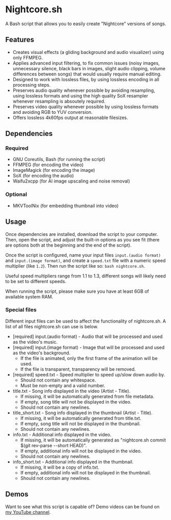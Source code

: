 # Nightcore.sh
A Bash script that allows you to easily create "Nightcore" versions of songs.

## Features
- Creates visual effects (a gliding background and audio visualizer) using only FFMPEG.
- Applies advanced input filtering, to fix common issues (noisy images, unnecessary silence, black bars in images, slight audio clipping, volume differences between songs) that would usually require manual editing.
- Designed to work with lossless files, by using lossless encoding in all processing steps. 
- Preserves audio quality whenever possible by avoiding resampling, using lossless formats and using the high quality SoX resampler whenever resampling is absoutely required.
- Preserves video quality whenever possible by using lossless formats and avoiding RGB to YUV conversion.
- Offers lossless 4k60fps output at reasonable filesizes.

## Dependencies
### Required
- GNU Coreutils, Bash (for running the script)
- FFMPEG (for encoding the video)
- ImageMagick (for encoding the image)
- SoX (for encoding the audio)
- Waifu2xcpp (for AI image upscaling and noise removal)
### Optional
- MKVToolNix (for embedding thumbnail into video)

## Usage
Once dependencies are installed, download the script to your computer. Then, open the script, and adjust the built-in options as you see fit (there are options both at the beginning and the end of the script).

Once the script is configured, name your input files `input.(audio format)` and `input.(image format)`, and create a `speed.txt` file with a numeric speed multiplier (like `1.2`). Then run the script like so: `bash nightcore.sh`.

Useful speed multipliers range from 1.1 to 1.3, different songs will likely need to be set to different speeds.

When running the script, please make sure you have at least 6GB of available system RAM.

### Special files
Different input files can be used to affect the functionality of nightcore.sh. A list of all files nightcore.sh can use is below.
- \[required\] input.(audio format) - Audio that will be processed and used as the video's music.
- \[required\] input.(image format) - Image that will be processed and used as the video's background.
  - If the file is animated, only the first frame of the animation will be used.
  - If the file is transparent, transparency will be removed.
- \[required\] speed.txt - Speed multiplier to speed up/slow down audio by.
  - Should not contain any whitespace.
  - Must be non-empty and a valid number.
- title.txt - Song info displayed in the video (Artist - Title).
  - If missing, it will be automatically generated from file metadata.
  - If empty, song title will not be displayed in the video.
  - Should not contain any newlines.
- title_short.txt - Song info displayed in the thumbnail (Artist - Title).
  - If missing, it will be automatically generated from title.txt.
  - If empty, song title will not be displayed in the thumbnail.
  - Should not contain any newlines.
- info.txt - Additional info displayed in the video.
  - If missing, it will be automatically generated as "nightcore.sh commit $(git rev-parse --short HEAD)".
  - If empty, additional info will not be displayed in the video.
  - Should not contain any newlines.
- info_short.txt - Additional info displayed in the thumbnail.
  - If missing, it will be a copy of info.txt.
  - If empty, additional info will not be displayed in the thumbnail.
  - Should not contain any newlines.

## Demos
Want to see what this script is capable of? Demo videos can be found on [my YouTube channel](https://www.youtube.com/channel/UCbgvvnk-Tb_ixyj7UDWnXaQ).
